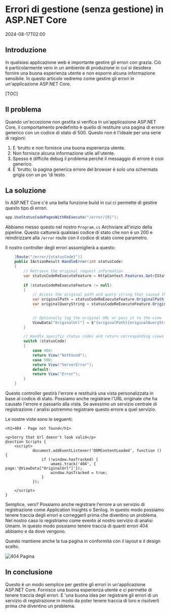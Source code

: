 # Errori di gestione (senza gestione) in ASP.NET Core

<!--category-- ASP.NET, Umami -->
<datetime class="hidden">2024-08-17T02:00</datetime>

## Introduzione

In qualsiasi applicazione web è importante gestire gli errori con grazia. Ciò è particolarmente vero in un ambiente di produzione in cui si desidera fornire una buona esperienza utente e non esporre alcuna informazione sensibile. In questo articolo vedremo come gestire gli errori in un'applicazione ASP.NET Core.

[TOC]

## Il problema

Quando un'eccezione non gestita si verifica in un'applicazione ASP.NET Core, il comportamento predefinito è quello di restituire una pagina di errore generico con un codice di stato di 500. Questo non è l'ideale per una serie di ragioni:

1. E 'brutto e non fornisce una buona esperienza utente.
2. Non fornisce alcuna informazione utile all'utente.
3. Spesso è difficile debug il problema perché il messaggio di errore è così generico.
4. E 'brutto; la pagina generica errore del browser è solo una schermata grigia con un po 'di testo.

## La soluzione

In ASP.NET Core c'è una bella funzione build in cui ci permette di gestire questo tipo di errori.

```csharp
app.UseStatusCodePagesWithReExecute("/error/{0}");
```

Abbiamo messo questo nel nostro `Program.cs` Archiviare all'inizio della pipeline. Questo catturerà qualsiasi codice di stato che non è un 200 e reindirizzare alla `/error` route con il codice di stato come parametro.

Il nostro controller degli errori assomiglierà a questo:

```csharp
    [Route("/error/{statusCode}")]
    public IActionResult HandleError(int statusCode)
    {
        // Retrieve the original request information
        var statusCodeReExecuteFeature = HttpContext.Features.Get<IStatusCodeReExecuteFeature>();
        
        if (statusCodeReExecuteFeature != null)
        {
            // Access the original path and query string that caused the error
            var originalPath = statusCodeReExecuteFeature.OriginalPath;
            var originalQueryString = statusCodeReExecuteFeature.OriginalQueryString;

            
            // Optionally log the original URL or pass it to the view
            ViewData["OriginalUrl"] = $"{originalPath}{originalQueryString}";
        }

        // Handle specific status codes and return corresponding views
        switch (statusCode)
        {
            case 404:
            return View("NotFound");
            case 500:
            return View("ServerError");
            default:
            return View("Error");
        }
    }
```

Questo controller gestirà l'errore e restituirà una vista personalizzata in base al codice di stato. Possiamo anche registrare l'URL originale che ha causato l'errore e passarlo alla vista.
Se avessimo un servizio centrale di registrazione / analisi potremmo registrare questo errore a quel servizio.

Le nostre viste sono le seguenti:

```razor
<h1>404 - Page not found</h1>

<p>Sorry that Url doesn't look valid</p>
@section Scripts {
    <script>
            document.addEventListener('DOMContentLoaded', function () {
                if (!window.hasTracked) {
                    umami.track('404', { page:'@ViewData["OriginalUrl"]'});
                    window.hasTracked = true;
                }
            });

    </script>
}
```

Semplice, vero? Possiamo anche registrare l'errore a un servizio di registrazione come Application Insights o Serilog. In questo modo possiamo tenere traccia degli errori e correggerli prima che diventino un problema.
Nel nostro caso lo registriamo come evento al nostro servizio di analisi Umami. In questo modo possiamo tenere traccia di quanti errori 404 abbiamo e da dove vengono.

Questo mantiene anche la tua pagina in conformità con il layout e il design scelto.

![404 Pagina](new404.png)

## In conclusione

Questo è un modo semplice per gestire gli errori in un'applicazione ASP.NET Core. Fornisce una buona esperienza utente e ci permette di tenere traccia degli errori. E 'una buona idea per registrare gli errori di un servizio di registrazione in modo da poter tenere traccia di loro e risolverli prima che diventino un problema.